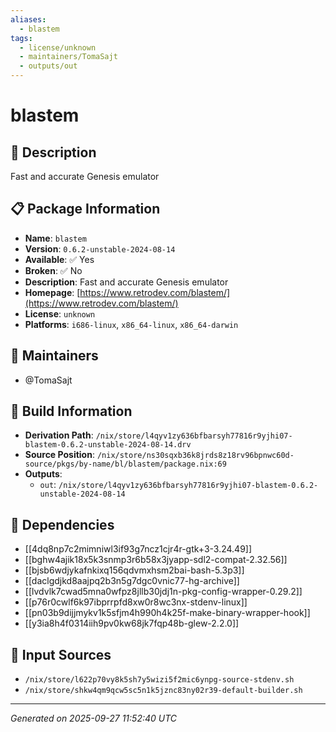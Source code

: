 ```yaml
---
aliases:
  - blastem
tags:
  - license/unknown
  - maintainers/TomaSajt
  - outputs/out
---
```


# blastem

## 📝 Description

Fast and accurate Genesis emulator

## 📋 Package Information

- **Name**: `blastem`
- **Version**: `0.6.2-unstable-2024-08-14`
- **Available**: ✅ Yes
- **Broken**: ✅ No
- **Description**: Fast and accurate Genesis emulator
- **Homepage**: [https://www.retrodev.com/blastem/](https://www.retrodev.com/blastem/)
- **License**: `unknown`
- **Platforms**: `i686-linux`, `x86_64-linux`, `x86_64-darwin`
## 👥 Maintainers

- @TomaSajt


## 🔧 Build Information

- **Derivation Path**: `/nix/store/l4qyv1zy636bfbarsyh77816r9yjhi07-blastem-0.6.2-unstable-2024-08-14.drv`
- **Source Position**: `/nix/store/ns30sqxb36k8jrds8z18rv96bpnwc60d-source/pkgs/by-name/bl/blastem/package.nix:69`
- **Outputs**:
  - `out`:  `/nix/store/l4qyv1zy636bfbarsyh77816r9yjhi07-blastem-0.6.2-unstable-2024-08-14`

## 🔗 Dependencies

- [[4dq8np7c2mimniwl3if93g7ncz1cjr4r-gtk+3-3.24.49]]
- [[bghw4ajik18x5k3snmp3r6b58x3jyapp-sdl2-compat-2.32.56]]
- [[bjsb6wdjykafnkixq156qdvmxhsm2bai-bash-5.3p3]]
- [[daclgdjkd8aajpq2b3n5g7dgc0vnic77-hg-archive]]
- [[lvdvlk7cwad5mna0wfpz8jllb30jdj1n-pkg-config-wrapper-0.29.2]]
- [[p76r0cwlf6k97ibprrpfd8xw0r8wc3nx-stdenv-linux]]
- [[pn03b9dijjmykv1k5sfjm4h990h4k25f-make-binary-wrapper-hook]]
- [[y3ia8h4f0314iih9pv0kw68jk7fqp48b-glew-2.2.0]]

## 📁 Input Sources

- `/nix/store/l622p70vy8k5sh7y5wizi5f2mic6ynpg-source-stdenv.sh`
- `/nix/store/shkw4qm9qcw5sc5n1k5jznc83ny02r39-default-builder.sh`

---
*Generated on 2025-09-27 11:52:40 UTC*
